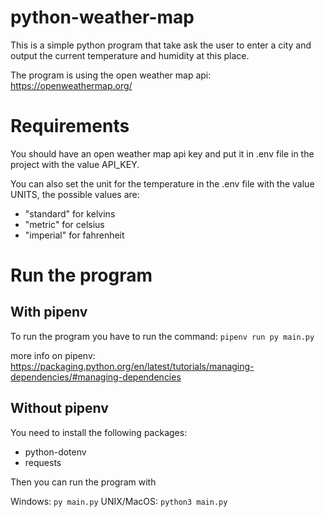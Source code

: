 # python-weather-map

This is a simple python program that take ask the user to enter a city and output the current temperature and humidity at this place.

The program is using the open weather map api: https://openweathermap.org/

# Requirements

You should have an open weather map api key and put it in .env file in the project with the value API_KEY.

You can also set the unit for the temperature in the .env file with the value UNITS, the possible values are:
- "standard" for kelvins
- "metric" for celsius
- "imperial" for fahrenheit

# Run the program

## With pipenv

To run the program you have to run the command: ```pipenv run py main.py```

more info on pipenv: https://packaging.python.org/en/latest/tutorials/managing-dependencies/#managing-dependencies

## Without pipenv

You need to install the following packages:
- python-dotenv
- requests

Then you can run the program with

Windows: ```py main.py```
UNIX/MacOS: ```python3 main.py```
